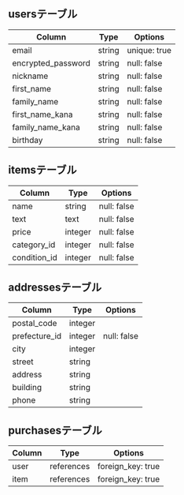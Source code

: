 ## usersテーブル
| Column             | Type   | Options      |
| ------------------ | ------ | ------------ |
| email              | string | unique: true |
| encrypted_password | string | null: false  |
| nickname           | string | null: false  |
| first_name         | string | null: false  |
| family_name        | string | null: false  |
| first_name_kana    | string | null: false  |
| family_name_kana   | string | null: false  |
| birthday           | string | null: false  |

## itemsテーブル
| Column              | Type        | Options     
| ------------------- | ----------- | ----------- |
| name                | string      | null: false |
| text                | text        | null: false |
| price               | integer     | null: false |
| category_id         | integer     | null: false |
| condition_id        | integer     | null: false |

## addressesテーブル
| Column          | Type       | Options     |
| --------------- | -----------| ----------- |
| postal_code     | integer    |             |
| prefecture_id   | integer    | null: false |
| city            | integer    |             |
| street          | string     |             |
| address         | string     |             |
| building        | string     |             |
| phone           | string     |             |

## purchasesテーブル
| Column | Type       | Options           |
| ------ | -----------| ----------------- |
| user   | references | foreign_key: true |
| item   | references | foreign_key: true |
